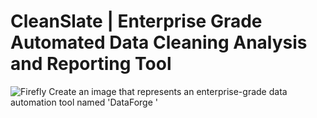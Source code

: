 # CleanSlate | Enterprise Grade Automated Data Cleaning Analysis and Reporting Tool

![Firefly Create an image that represents an enterprise-grade data automation tool named 'DataForge ' ](https://github.com/user-attachments/assets/3eb567a8-fe3d-4af4-9f46-448f2e39b6b2)
